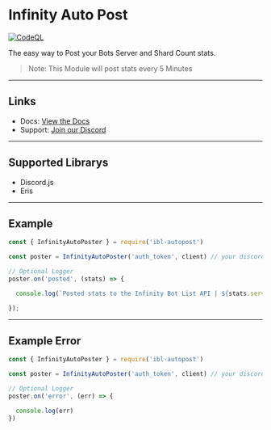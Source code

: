 # Infinity Auto Post

[![CodeQL](https://github.com/InfinityBotList/ibl-autopost/actions/workflows/codeql-analysis.yml/badge.svg)](https://github.com/InfinityBotList/ibl-autopost/actions/workflows/codeql-analysis.yml)

The easy way to Post your Bots Server and Shard Count stats.

> Note: This Module will post stats every 5 Minutes

---

## Links

- Docs: [View the Docs](https://docs.botlist.site/libraries/node/#auto-poster)
- Support: [Join our Discord](https://botlist.site/discord)

---


## Supported Librarys
- Discord.js
- Eris

---

## Example
```js
const { InfinityAutoPoster } = require('ibl-autopost')

const poster = InfinityAutoPoster('auth_token', client) // your discord.js or eris client

// Optional Logger
poster.on('posted', (stats) => {

  console.log(`Posted stats to the Infinity Bot List API | ${stats.servers} servers`)

});
```

---

## Example Error
```js
const { InfinityAutoPoster } = require('ibl-autopost')

const poster = InfinityAutoPoster('auth_token', client) // your discord.js or eris client

// Optional Logger
poster.on('error', (err) => {

  console.log(err)
})
```



